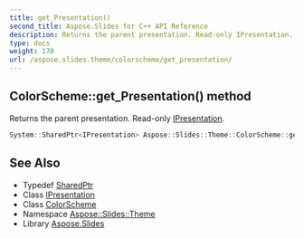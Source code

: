 ```yaml
---
title: get_Presentation()
second_title: Aspose.Slides for C++ API Reference
description: Returns the parent presentation. Read-only IPresentation.
type: docs
weight: 170
url: /aspose.slides.theme/colorscheme/get_presentation/
---
```

## ColorScheme::get_Presentation() method


Returns the parent presentation. Read-only [IPresentation](../../../aspose.slides/ipresentation/).

```cpp
System::SharedPtr<IPresentation> Aspose::Slides::Theme::ColorScheme::get_Presentation() override
```

## See Also

* Typedef [SharedPtr](../../../system/sharedptr/)
* Class [IPresentation](../../../aspose.slides/ipresentation/)
* Class [ColorScheme](../)
* Namespace [Aspose::Slides::Theme](../../)
* Library [Aspose.Slides](../../../)
